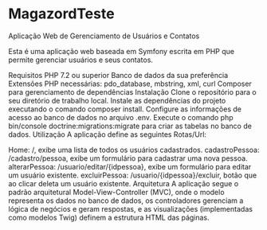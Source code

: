 # MagazordTeste

Aplicação Web de Gerenciamento de Usuários e Contatos

Esta é uma aplicação web baseada em Symfony escrita em PHP que permite gerenciar usuários e seus contatos.

Requisitos
PHP 7.2 ou superior
Banco de dados da sua preferência
Extensões PHP necessárias: pdo_database, mbstring, xml, curl
Composer para gerenciamento de dependências
Instalação
Clone o repositório para o seu diretório de trabalho local.
Instale as dependências do projeto executando o comando composer install.
Configure as informações de acesso ao banco de dados no arquivo .env.
Execute o comando php bin/console doctrine:migrations:migrate para criar as tabelas no banco de dados.
Utilização
A aplicação define as seguintes Rotas/Url:

Home: /, exibe uma lista de todos os usuários cadastrados.
cadastroPessoa: /cadastro/pessoa, exibe um formulário para cadastrar uma nova pessoa.
alterarPessoa: /usuario/editar/{idpessoa}, exibe um formulário para editar um usuário existente.
excluirPessoa: /usuario/{idpessoa}/excluir, botão que ao clicar deleta um usuário existente.
Arquitetura
A aplicação segue o padrão arquitetural Model-View-Controller (MVC), onde o modelo representa os dados no banco de dados, os controladores gerenciam a lógica de negócios e geram respostas, e as visualizações (implementadas como modelos Twig) definem a estrutura HTML das páginas.